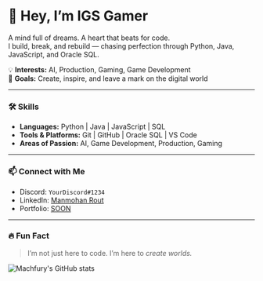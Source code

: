 # 👋 Hey, I’m IGS Gamer

A mind full of dreams. A heart that beats for code.  
I build, break, and rebuild — chasing perfection through Python, Java, JavaScript, and Oracle SQL.  

💡 **Interests:** AI, Production, Gaming, Game Development  
🚀 **Goals:** Create, inspire, and leave a mark on the digital world  

---

### 🛠 Skills
- **Languages:** Python | Java | JavaScript | SQL  
- **Tools & Platforms:** Git | GitHub | Oracle SQL | VS Code  
- **Areas of Passion:** AI, Game Development, Production, Gaming  

---

### 📫 Connect with Me
- Discord: `YourDiscord#1234`  
- LinkedIn: [Manmohan Rout](https://www.linkedin.com/in/manmohanrout)  
- Portfolio: [SOON](SOON)  

---

### 🔥 Fun Fact
> I’m not just here to code. I’m here to *create worlds.*


![Machfury's GitHub stats](https://github-readme-stats.vercel.app/api?username=Machfury&show_icons=true&theme=radical)

